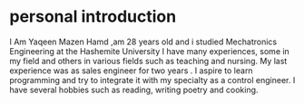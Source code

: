 # personal introduction

I Am Yaqeen Mazen Hamd ,am 28 years old and i studied Mechatronics Engineering at the Hashemite University
I have many experiences, some in my field and others in various fields such as teaching and nursing.
My last experience was as sales engineer for two years .
I aspire to learn programming and try to integrate it with my specialty as a control engineer.
I have several hobbies such as reading, writing poetry and cooking.

